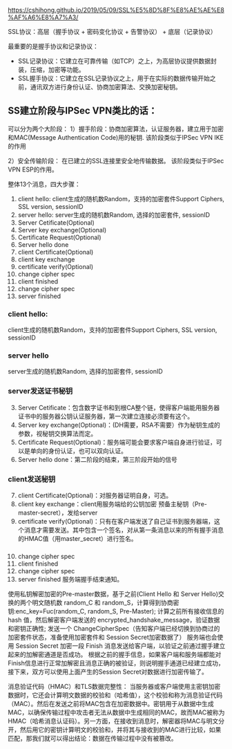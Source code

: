 https://cshihong.github.io/2019/05/09/SSL%E5%8D%8F%E8%AE%AE%E8%AF%A6%E8%A7%A3/

SSL协议：高层（握手协议 + 密码变化协议 + 告警协议） + 底层（记录协议）

最重要的是握手协议和记录协议：
- SSL记录协议：它建立在可靠传输（如TCP）之上，为高层协议提供数据封装，压缩，加密等功能。
- SSL握手协议：它建立在SSL记录协议之上，用于在实际的数据传输开始之前，通讯双方进行身份认证、协商加密算法、交换加密秘钥。

## SS建立阶段与IPSec VPN类比的话：

可以分为两个大阶段：
1）握手阶段：协商加密算法，认证服务器，建立用于加密和MAC(Message Authentication Code)用的秘钥.
该阶段类似于IPSec VPN IKE的作用

2）安全传输阶段：
在已建立的SSL连接里安全地传输数据。
该阶段类似于IPSec VPN ESP的作用。

整体13个消息，四大步骤：
1. client hello: client生成的随机数Random，支持的加密套件Support Ciphers, SSL version, sessionID
2. server hello: server生成的随机数Random, 选择的加密套件, sessionID
3. Server Cetificate(Optional)
4. Server key exchange(Optional)
5. Certificate Request(Optional)
6. Server hello done
7. client Certificate(Optional)
8. client key exchange
9. certificate verify(Optional)
10. change cipher spec
11. client finished
12. change cipher spec
13. server finished


### client hello: 
client生成的随机数Random，支持的加密套件Support Ciphers, SSL version, sessionID

### server hello
server生成的随机数Random, 选择的加密套件, sessionID

### server发送证书秘钥
3. Server Cetificate：包含数字证书和到根CA整个链，使得客户端能用服务器证书中的服务器公钥认证服务器，第一次建立连接必须要有这个。
4. Server key exchange(Optional)：(DH需要，RSA不需要）作为秘钥生成的参数，视秘钥交换算法而定。
5. Certificate Request(Optional)：服务端可能会要求客户端自身进行验证，可以是单向的身份认证，也可以双向认证。
6. Server hello done：第二阶段的结束，第三阶段开始的信号

### client发送秘钥
7. client Certificate(Optional)：对服务器证明自身，可选。
8. client key exchange：client用服务端给的公钥加密 预备主秘钥（Pre-master-secret），发给server
9. certificate verify(Optional)：只有在客户端发送了自己证书到服务器端，这个消息才需要发送。其中包含一个签名，对从第一条消息以来的所有握手消息的HMAC值（用master_secret）进行签名。

### 
10. change cipher spec
11. client finished
12. change cipher spec
13. server finished
服务端握手结束通知。

使用私钥解密加密的Pre-master数据，基于之前(Client Hello 和 Server Hello)交换的两个明文随机数 random_C 和 random_S，计算得到协商密钥:enc_key=Fuc(random_C, random_S, Pre-Master);
计算之前所有接收信息的 hash 值，然后解密客户端发送的 encrypted_handshake_message，验证数据和密钥正确性;
发送一个 ChangeCipherSpec（告知客户端已经切换到协商过的加密套件状态，准备使用加密套件和 Session Secret加密数据了）
服务端也会使用 Session Secret 加密一段 Finish 消息发送给客户端，以验证之前通过握手建立起来的加解密通道是否成功。
根据之前的握手信息，如果客户端和服务端都能对Finish信息进行正常加解密且消息正确的被验证，则说明握手通道已经建立成功，接下来，双方可以使用上面产生的Session Secret对数据进行加密传输了。

消息验证代码（HMAC）和TLS数据完整性：
当服务器或客户端使用主密钥加密数据时，它还会计算明文数据的校验和（哈希值），这个校验和称为消息验证代码（MAC）。然后在发送之前将MAC包含在加密数据中。密钥用于从数据中生成MAC，以确保传输过程中攻击者无法从数据中生成相同的MAC，故而MAC被称为HMAC（哈希消息认证码）。另一方面，在接收到消息时，解密器将MAC与明文分开，然后用它的密钥计算明文的校验和，并将其与接收到的MAC进行比较，如果匹配，那我们就可以得出结论：数据在传输过程中没有被篡改。